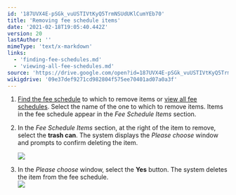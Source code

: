 ```yaml
---
id: '187UVX4E-pSGk_vuUSTIVtKyQ5TrmNSUdUKlCumYEb70'
title: 'Removing fee schedule items'
date: '2021-02-18T19:05:40.442Z'
version: 20
lastAuthor: ''
mimeType: 'text/x-markdown'
links:
  - 'finding-fee-schedules.md'
  - 'viewing-all-fee-schedules.md'
source: 'https://drive.google.com/open?id=187UVX4E-pSGk_vuUSTIVtKyQ5TrmNSUdUKlCumYEb70'
wikigdrive: '09e37def9271cd982804f575ee70401ad07a0a3f'
---
```

1. [Find the fee schedule](finding-fee-schedules.md) to which to remove items or [view all fee schedules](viewing-all-fee-schedules.md). Select the name of the one to which to remove items. Items in the fee schedule appear in the <em>Fee Schedule Items</em> section.
2. In the <em>Fee Schedule Items</em> section, at the right of the item to remove, select the <strong>trash can</strong>. The system displays the <em>Please choose</em> window and prompts to confirm deleting the item.

    ![](../removing-fee-schedule-items.assets/70b14f7566e8a1c0c378c89cfc6f1a19.png)
3. In the <em>Please choose</em> window, select the <strong>Yes</strong> button. The system deletes the item from the fee schedule.  
    ![](../removing-fee-schedule-items.assets/ac751a2576ab70989b589b34db27d2c7.png)
